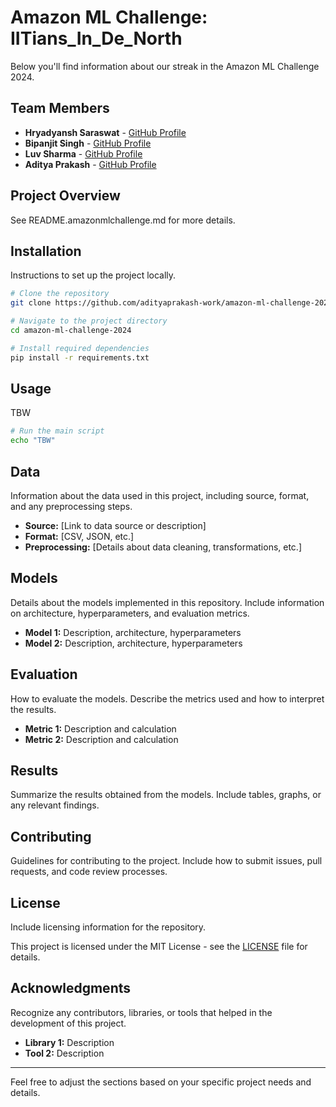# Amazon ML Challenge: IITians_In_De_North

Below you'll find information about our streak in the Amazon ML Challenge 2024.

## Team Members

- **Hryadyansh Saraswat** - [GitHub Profile](#)  
- **Bipanjit Singh** - [GitHub Profile](#)  
- **Luv Sharma** - [GitHub Profile](#)  
- **Aditya Prakash** - [GitHub Profile](#)

## Project Overview

See README.amazonmlchallenge.md for more details.

## Installation

Instructions to set up the project locally. 

```bash
# Clone the repository
git clone https://github.com/adityaprakash-work/amazon-ml-challenge-2024.git

# Navigate to the project directory
cd amazon-ml-challenge-2024

# Install required dependencies
pip install -r requirements.txt
```

## Usage

TBW

```bash
# Run the main script
echo "TBW"
```

## Data

Information about the data used in this project, including source, format, and any preprocessing steps.

- **Source:** [Link to data source or description]
- **Format:** [CSV, JSON, etc.]
- **Preprocessing:** [Details about data cleaning, transformations, etc.]

## Models

Details about the models implemented in this repository. Include information on architecture, hyperparameters, and evaluation metrics.

- **Model 1:** Description, architecture, hyperparameters
- **Model 2:** Description, architecture, hyperparameters

## Evaluation

How to evaluate the models. Describe the metrics used and how to interpret the results.

- **Metric 1:** Description and calculation
- **Metric 2:** Description and calculation

## Results

Summarize the results obtained from the models. Include tables, graphs, or any relevant findings.

## Contributing

Guidelines for contributing to the project. Include how to submit issues, pull requests, and code review processes.

## License

Include licensing information for the repository.

This project is licensed under the MIT License - see the [LICENSE](LICENSE) file for details.

## Acknowledgments

Recognize any contributors, libraries, or tools that helped in the development of this project.

- **Library 1:** Description
- **Tool 2:** Description

---

Feel free to adjust the sections based on your specific project needs and details.